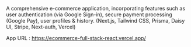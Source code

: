 A comprehensive e-commerce application, incorporating features such as user authentication (via Google Sign-in), secure payment processing (Google Pay), user profiles & history. (Next.js, Tailwind CSS, Prisma, Daisy UI, Stripe, Next-auth, Vercel)

App URL : https://ecommerce-full-stack-react.vercel.app/
